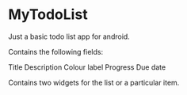 MyTodoList
==========

Just a basic todo list app for android.

Contains the following fields:

Title
Description
Colour label
Progress
Due date

Contains two widgets for the list or a particular item.
